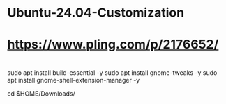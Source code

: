 # Ubuntu-24.04-Customization
# https://www.pling.com/p/2176652/
#

sudo apt install build-essential -y
sudo apt install gnome-tweaks -y
sudo apt install gnome-shell-extension-manager -y

cd $HOME/Downloads/
